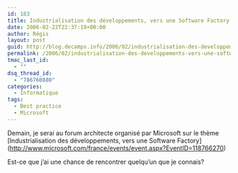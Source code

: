 ```yaml
---
id: 183
title: Industrialisation des développements, vers une Software Factory
date: 2006-02-22T22:37:19+00:00
author: Régis
layout: post
guid: http://blog.decamps.info/2006/02/industrialisation-des-developpements-vers-une-software-factory/
permalink: /2006/02/industrialisation-des-developpements-vers-une-software-factory/
tmac_last_id:
  - ""
dsq_thread_id:
  - "786760880"
categories:
  - Informatique
tags:
  - Best practice
  - Microsoft
---
```

Demain, je serai au forum architecte organisé par Microsoft sur le thème \[Industrialisation des développements, vers une Software Factory\](http://www.microsoft.com/france/events/event.aspx?EventID=118766270)

Est-ce que j&rsquo;ai une chance de rencontrer quelqu&rsquo;un que je connais?